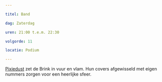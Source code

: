 ```yaml
---

titel: Band

dag: Zaterdag

uren: 21:00 t.e.m. 22:30

volgorde: 11

locatie: Podium

---
```


[Pixiedust](https://vi.be/platform/pixiedust?tab=details) zet de Brink in vuur en vlam. Hun covers afgewisseld met eigen nummers zorgen voor een heerlijke sfeer.
